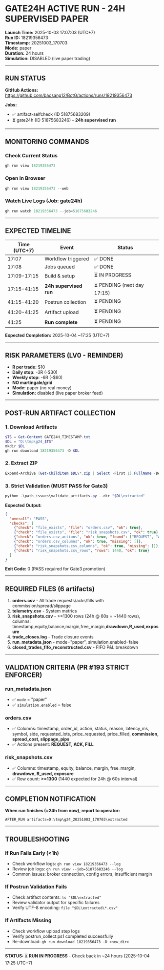 # GATE24H ACTIVE RUN - 24H SUPERVISED PAPER

**Launch Time:** 2025-10-03 17:07:03 (UTC+7)  
**Run ID:** 18219356473  
**Timestamp:** 20251003_170703  
**Mode:** paper  
**Duration:** 24 hours  
**Simulation:** DISABLED (live paper trading)

---

## RUN STATUS

**GitHub Actions:** https://github.com/baosang12/BotG/actions/runs/18219356473

**Jobs:**
- ✅ artifact-selfcheck (ID 51875683209)
- ⏳ gate24h (ID 51875683246) - **24h supervised run**

---

## MONITORING COMMANDS

### Check Current Status
```powershell
gh run view 18219356473
```

### Open in Browser
```powershell
gh run view 18219356473 --web
```

### Watch Live Logs (Job: gate24h)
```powershell
gh run watch 18219356473 --job=51875683246
```

---

## EXPECTED TIMELINE

| Time (UTC+7) | Event | Status |
|--------------|-------|--------|
| 17:07 | Workflow triggered | ✅ DONE |
| 17:08 | Jobs queued | ✅ DONE |
| 17:09-17:15 | Build & setup | ⏳ IN PROGRESS |
| 17:15-41:15 | **24h supervised run** | ⏳ PENDING (next day 17:15) |
| 41:15-41:20 | Postrun collection | ⏳ PENDING |
| 41:20-41:25 | Artifact upload | ⏳ PENDING |
| 41:25 | **Run complete** | ⏳ PENDING |

**Expected Completion:** 2025-10-04 ~17:25 (UTC+7)

---

## RISK PARAMETERS (LV0 - REMINDER)

- **R per trade:** $10
- **Daily stop:** -3R (-$30)
- **Weekly stop:** -6R (-$60)
- **NO martingale/grid**
- **Mode:** paper (no real money)
- **Simulation:** disabled (live paper broker feed)

---

## POST-RUN ARTIFACT COLLECTION

### 1. Download Artifacts
```powershell
$TS = Get-Content GATE24H_TIMESTAMP.txt
$DL = "D:\tmp\g24_$TS"
mkdir $DL
gh run download 18219356473 -D $DL
```

### 2. Extract ZIP
```powershell
Expand-Archive (Get-ChildItem $DL\*.zip | Select -First 1).FullName -DestinationPath "$DL\extracted" -Force
```

### 3. Strict Validation (MUST PASS for Gate3)
```powershell
python .\path_issues\validate_artifacts.py --dir "$DL\extracted"
```

**Expected Output:**
```json
{
  "overall": "PASS",
  "checks": [
    {"check": "file_exists", "file": "orders.csv", "ok": true},
    {"check": "file_exists", "file": "risk_snapshots.csv", "ok": true},
    {"check": "orders.csv_actions", "ok": true, "found": ["REQUEST", "ACK", "FILL"]},
    {"check": "orders.csv_columns", "ok": true, "missing": []},
    {"check": "risk_snapshots.csv_columns", "ok": true, "missing": []},
    {"check": "risk_snapshots.csv_rows", "rows": 1440, "ok": true}
  ]
}
```

**Exit Code:** 0 (PASS required for Gate3 promotion)

---

## REQUIRED FILES (6 artifacts)

1. **orders.csv** - All trade requests/acks/fills with commission/spread/slippage
2. **telemetry.csv** - System metrics
3. **risk_snapshots.csv** - >=1300 rows (24h @ 60s = ~1440 rows), columns: timestamp,equity,balance,margin,free_margin,**drawdown,R_used,exposure**
4. **trade_closes.log** - Trade closure events
5. **run_metadata.json** - mode="paper", simulation.enabled=false
6. **closed_trades_fifo_reconstructed.csv** - FIFO P&L breakdown

---

## VALIDATION CRITERIA (PR #193 STRICT ENFORCER)

### run_metadata.json
- ✅ `mode` = "paper"
- ✅ `simulation.enabled` = false

### orders.csv
- ✅ Columns: timestamp, order_id, action, status, reason, latency_ms, symbol, side, requested_lots, price_requested, price_filled, **commission, spread_cost, slippage_pips**
- ✅ Actions present: **REQUEST, ACK, FILL**

### risk_snapshots.csv
- ✅ Columns: timestamp, equity, balance, margin, free_margin, **drawdown, R_used, exposure**
- ✅ Row count: **>=1300** (1440 expected for 24h @ 60s interval)

---

## COMPLETION NOTIFICATION

**When run finishes (≈24h from now), report to operator:**

```
AFTER_RUN artifacts=D:\tmp\g24_20251003_170703\extracted
```

---

## TROUBLESHOOTING

### If Run Fails Early (<1h)
- Check workflow logs: `gh run view 18219356473 --log`
- Review job logs: `gh run view --job=51875683246 --log`
- Common issues: broker connection, config errors, insufficient margin

### If Postrun Validation Fails
- Check artifact contents: `ls "$DL\extracted"`
- Review validator output for specific failures
- Verify UTF-8 encoding: `file "$DL\extracted\*.csv"`

### If Artifacts Missing
- Check workflow upload step logs
- Verify postrun_collect.ps1 completed successfully
- Re-download: `gh run download 18219356473 -D <new_dir>`

---

**STATUS:** ⏳ **RUN IN PROGRESS** - Check back in ~24 hours (2025-10-04 17:25 UTC+7)
